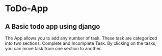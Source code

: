 # ToDo-App
 A Basic todo app using django
 -----------------------------------------------------------------------
 The App allows you to add any number of task.
 These task are categorized into two sections.
 Complete and Incomplete Task.
 By clicking on the tasks, you can move task from one section to another.
 
